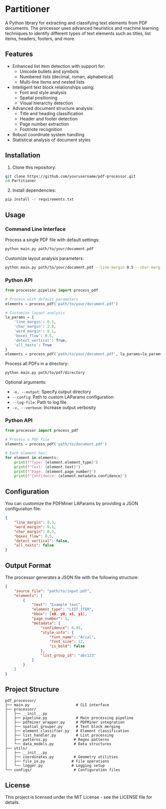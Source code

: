 # Partitioner


A Python library for extracting and classifying text elements from PDF documents. The processor uses advanced heuristics and machine learning techniques to identify different types of text elements such as titles, list items, headers, footers, and more.

## Features

- Enhanced list item detection with support for:
  - Unicode bullets and symbols
  - Numbered lists (decimal, roman, alphabetical)
  - Multi-line items and nested lists
- Intelligent text block relationships using:
  - Font and style analysis
  - Spatial positioning
  - Visual hierarchy detection
- Advanced document structure analysis:
  - Title and heading classification
  - Header and footer detection
  - Page number extraction
  - Footnote recognition
- Robust coordinate system handling
- Statistical analysis of document styles

## Installation

1. Clone this repository:
```bash
git clone https://github.com/yourusername/pdf-processor.git
cd Partitioner
```

2. Install dependencies:
```bash
pip install -r requirements.txt
```

## Usage

### Command Line Interface

Process a single PDF file with default settings:
```bash
python main.py path/to/your/document.pdf
```

Customize layout analysis parameters:
```bash
python main.py path/to/your/document.pdf --line-margin 0.5 --char-margin 2.0 --word-margin 0.1 --detect-vertical
```

### Python API

```python
from processor.pipeline import process_pdf

# Process with default parameters
elements = process_pdf('path/to/your/document.pdf')

# Customize layout analysis
la_params = {
    'line_margin': 0.5,
    'char_margin': 2.0,
    'word_margin': 0.1,
    'boxes_flow': 0.5,
    'detect_vertical': True,
    'all_texts': True
}
elements = process_pdf('path/to/your/document.pdf', la_params=la_params)
```

Process all PDFs in a directory:
```bash
python main.py path/to/pdf/directory
```

Optional arguments:
- `-o, --output`: Specify output directory
- `--config`: Path to custom LAParams configuration
- `--log-file`: Path to log file
- `-v, --verbose`: Increase output verbosity

### Python API

```python
from processor import process_pdf

# Process a PDF file
elements = process_pdf('path/to/document.pdf')

# Each element has:
for element in elements:
    print(f"Type: {element.element_type}")
    print(f"Text: {element.text}")
    print(f"Page: {element.page_number}")
    print(f"Confidence: {element.metadata.confidence}")
```

## Configuration

You can customize the PDFMiner LAParams by providing a JSON configuration file:

```json
{
    "line_margin": 0.3,
    "word_margin": 0.1,
    "char_margin": 0.5,
    "boxes_flow": 0.5,
    "detect_vertical": false,
    "all_texts": false
}
```

## Output Format

The processor generates a JSON file with the following structure:

```json
{
    "source_file": "path/to/input.pdf",
    "elements": [
        {
            "text": "Example text",
            "element_type": "LIST_ITEM",
            "bbox": [x0, y0, x1, y1],
            "page_number": 1,
            "metadata": {
                "confidence": 0.95,
                "style_info": {
                    "font_name": "Arial",
                    "font_size": 12,
                    "is_bold": false
                },
                "list_group_id": "abc123"
            }
        }
    ]
}
```

## Project Structure

```
pdf_processor/
├── main.py                     # CLI interface
├── processor/
│   ├── __init__.py
│   ├── pipeline.py             # Main processing pipeline
│   ├── pdfminer_wrapper.py     # PDFMiner integration
│   ├── spatial_grouper.py      # Text block merging
│   ├── element_classifier.py   # Element classification
│   ├── list_handler.py         # List processing
│   ├── patterns.py            # Regex patterns
│   └── data_models.py         # Data structures
├── utils/
│   ├── __init__.py
│   ├── coordinates.py         # Geometry utilities
│   ├── file_io.py            # File operations
│   └── logger.py             # Logging setup
└── configs/                   # Configuration files
```

## License

This project is licensed under the MIT License - see the LICENSE file for details.
